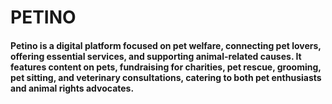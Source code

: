 # PETINO
#### Petino is a digital platform focused on pet welfare, connecting pet lovers, offering essential services, and supporting animal-related causes. It features content on pets, fundraising for charities, pet rescue, grooming, pet sitting, and veterinary consultations, catering to both pet enthusiasts and animal rights advocates.
